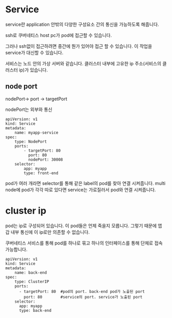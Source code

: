 # Service

service란 application 안밖의 다양한 구성요소 간의 통신을 가능하도록 해줍니다.

ssh로 쿠버네티스 host pc가 pod에 접근할 수 있습니다.

그러나 ssh없이 접근하려면 중간에 뭔가 있어야 접근 할 수 있습니다. 
이 작업을 service가 대신할 수 있습니다.

서비스는 노드 안의 가상 서버와 같습니다. 클러스터 내부에 고유한 ip 주소(서비스의 클러스터 ip)가 있습니다.

## node port

nodePort-> port -> targetPort

nodePort는 외부와 통신

```
apiVersion: v1
kind: Service
metadata:
    name: myapp-service
spec:
    type: NodePort
    ports:
        - targetPort: 80    
          port: 80
          nodePort: 30008
    selector:
        app: myapp
        type: front-end
```

pod가 여러 개라면 selector를 통해 같은 label의 pod를 찾아 연결 시켜줍니다.
multi node에 pod가 각각 따로 있다면 service는 가로질러서 pod와 연결 시켜줍니다.

# cluster ip

pod는 ip로 구성되어 있습니다. 이 pod들은 언제 죽을지 모릅니다. 그렇기 때문에 앱 갑 내부 통신에 이 ip로만 의존할 수 없습니다.

쿠버네티스 서비스를 통해 pod를 하나로 묶고 하나의 인터페이스를 통해 단체로 접속 가능합니다.

```
apiVersion: v1
kind: Service
metadata:
    name: back-end
spec:
    type: ClusterIP
    ports:
      - targetPort: 80  #pod의 port. back-end pod가 노출된 port
        port: 80        #service의 port. service가 노출된 port
    selector:
      app: myapp
      type: back-end
```



